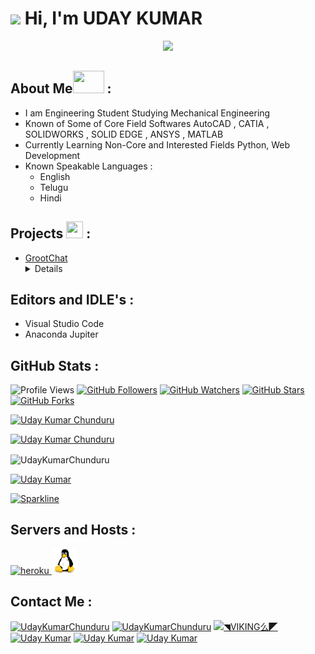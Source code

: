 <h1 align="left"><img src="https://media.giphy.com/media/hvRJCLFzcasrR4ia7z/giphy.gif" width="25px"> Hi, I'm UDAY KUMAR</h1>

<p align="center">
  <a href="https://telegram.dog/MortalViking"><img src="https://user-images.githubusercontent.com/77770753/117139498-f081c400-adc9-11eb-9aaf-f895a54ecc67.gif"></a>
</p>

## About Me<img src="https://media.giphy.com/media/12oufCB0MyZ1Go/giphy.gif" width="50" height="36"> :
- I am Engineering Student Studying Mechanical Engineering
- Known of Some of Core Field Softwares AutoCAD , CATIA , SOLIDWORKS , SOLID EDGE , ANSYS , MATLAB
- Currently Learning Non-Core and Interested Fields  Python, Web Development 
- Known Speakable Languages :
    - English
    - Telugu
    - Hindi
    
## Projects  <img src="https://telegra.ph/file/2f25819f6268ca2d29bf7.gif" width="27" height="27" theme=highcontrast> :
- [GrootChat](https://github.com/UdayKumarChunduru/GrootChat)<details><summary>Details</summary><p>Developed a Small Chatting Android Application as a part of My Internship Project</p></details>

## Editors and IDLE's :
- Visual Studio Code
- Anaconda Jupiter 

## GitHub Stats :
![Profile Views](https://komarev.com/ghpvc/?username=your-github-UdayKumarChunduru&colour=highcontrast)
[![GitHub Followers](https://img.shields.io/github/followers/UdayKumarChunduru.svg?style=social&label=Follow&maxAge=2592000)](https://github.com/UdayKumarChunduru?tab=followers)
[![GitHub Watchers](https://img.shields.io/github/watchers/UdayKumarChunduru/UdayKumarChunduru.svg?style=social&label=Watch&maxAge=2592000)](https://GitHub.com/UdayKumarChunduru/UdayKumarChunduru/watchers/)
[![GitHub Stars](https://img.shields.io/github/stars/UdayKumarChunduru/UdayKumarChunduru.svg?style=social&label=Star&maxAge=2592000)](https://GitHub.com/UdayKumarChunduru/UdayKumarChunduru/stargazers/)
[![GitHub Forks](https://img.shields.io/github/forks/UdayKumarChunduru/UdayKumarChunduru.svg?style=social&label=Fork&maxAge=2592000)](https://github.com/UdayKumarChunduru/UdayKumarChunduru/network/members)



[![Uday Kumar Chunduru](https://github-readme-stats.vercel.app/api/top-langs/?username=UdayKumarChunduru&theme=highcontrast)](https://github.com/UdayKumarChunduru)

[![Uday Kumar Chunduru](https://github-readme-stats.vercel.app/api?username=UdayKumarChunduru&theme=highcontrast)](https://github.com/UdayKumarChunduru)

<p><img align="center" src="https://github-readme-streak-stats.herokuapp.com/?user=UdayKumarChunduru&theme=highcontrast" alt="UdayKumarChunduru" /></p>

[![Uday Kumar](https://github-readme-stats.vercel.app/api/wakatime?username=UdayKumarChunduru&theme=highcontrast)](https://github.com/UdayKumarChunduru)

[![Sparkline](https://stars.medv.io/github.com/UdayKumarChunduru.svg)](https://stars.medv.io/github.com/UdayKumarChunduru)

## Servers and Hosts :
<a href="https://heroku.com" target="_blank"> <img src="https://www.vectorlogo.zone/logos/heroku/heroku-icon.svg" alt="heroku" width="40" height="40"/> </a> <a href="https://www.linux.org/" target="_blank"> <img src="https://raw.githubusercontent.com/devicons/devicon/master/icons/linux/linux-original.svg" alt="linux" width="40" height="40"/> </a> </p>

## Contact Me :

[![UdayKumarChunduru](https://telegra.ph/file/04f6ebab98de7c92050af.png)][GitHub.io]
[![UdayKumarChunduru](https://img.icons8.com/fluent/48/000000/linkedin.png)][LinkedIn]
[![◥VIKING么◤](https://img.icons8.com/fluent/48/000000/telegram-app.png)][Telegram]
[![Uday Kumar](https://img.icons8.com/fluent/48/000000/instagram-new.png)][Instagram]
[![Uday Kumar](https://img.icons8.com/fluent/48/000000/twitter.png)][Twitter]
[![Uday Kumar](https://img.icons8.com/fluent/48/000000/facebook-new.png)][Facebook]

[GitHub.io]: https://udaykumarchunduru.github.io
[LinkedIn]: https://www.linkedin.com/in/udaykumarchunduru
[Telegram]: https://telegram.dog/MortalViking
[Instagram]: https://instagram.com/ur_m9
[Twitter]: https://twitter.com/UdayChunduru
[Facebook]: https://www.facebook.com/UdayOfficial.7

